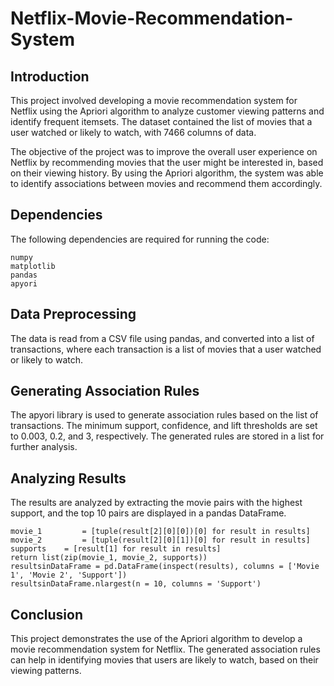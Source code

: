 # Netflix-Movie-Recommendation-System

## Introduction
This project involved developing a movie recommendation system for Netflix using the Apriori algorithm to analyze customer viewing patterns and identify frequent itemsets. The dataset contained the list of movies that a user watched or likely to watch, with 7466 columns of data.

The objective of the project was to improve the overall user experience on Netflix by recommending movies that the user might be interested in, based on their viewing history. By using the Apriori algorithm, the system was able to identify associations between movies and recommend them accordingly.

## Dependencies 
The following dependencies are required for running the code:

    numpy
    matplotlib
    pandas
    apyori
    
## Data Preprocessing
  The data is read from a CSV file using pandas, and converted into a list of transactions, where each transaction is a list of movies that a user watched or likely to watch.
  
## Generating Association Rules
The apyori library is used to generate association rules based on the list of transactions. The minimum support, confidence, and lift thresholds are set to 0.003, 0.2, and 3, respectively. The generated rules are stored in a list for further analysis.

## Analyzing Results
The results are analyzed by extracting the movie pairs with the highest support, and the top 10 pairs are displayed in a pandas DataFrame.

    movie_1         = [tuple(result[2][0][0])[0] for result in results]
    movie_2         = [tuple(result[2][0][1])[0] for result in results]
    supports    = [result[1] for result in results]
    return list(zip(movie_1, movie_2, supports))
    resultsinDataFrame = pd.DataFrame(inspect(results), columns = ['Movie 1', 'Movie 2', 'Support'])
    resultsinDataFrame.nlargest(n = 10, columns = 'Support')


## Conclusion
This project demonstrates the use of the Apriori algorithm to develop a movie recommendation system for Netflix. The generated association rules can help in identifying movies that users are likely to watch, based on their viewing patterns.
